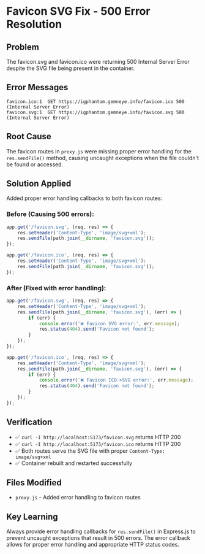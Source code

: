 # Favicon SVG Fix - 500 Error Resolution

## Problem
The favicon.svg and favicon.ico were returning 500 Internal Server Error despite the SVG file being present in the container.

## Error Messages
```
favicon.ico:1  GET https://igphantom.gemneye.info/favicon.ico 500 (Internal Server Error)
favicon.svg:1  GET https://igphantom.gemneye.info/favicon.svg 500 (Internal Server Error)
```

## Root Cause
The favicon routes in `proxy.js` were missing proper error handling for the `res.sendFile()` method, causing uncaught exceptions when the file couldn't be found or accessed.

## Solution Applied
Added proper error handling callbacks to both favicon routes:

### Before (Causing 500 errors):
```javascript
app.get('/favicon.svg', (req, res) => {
    res.setHeader('Content-Type', 'image/svg+xml');
    res.sendFile(path.join(__dirname, 'favicon.svg'));
});

app.get('/favicon.ico', (req, res) => {
    res.setHeader('Content-Type', 'image/svg+xml');
    res.sendFile(path.join(__dirname, 'favicon.svg'));
});
```

### After (Fixed with error handling):
```javascript
app.get('/favicon.svg', (req, res) => {
    res.setHeader('Content-Type', 'image/svg+xml');
    res.sendFile(path.join(__dirname, 'favicon.svg'), (err) => {
        if (err) {
            console.error('❌ Favicon SVG error:', err.message);
            res.status(404).send('Favicon not found');
        }
    });
});

app.get('/favicon.ico', (req, res) => {
    res.setHeader('Content-Type', 'image/svg+xml');
    res.sendFile(path.join(__dirname, 'favicon.svg'), (err) => {
        if (err) {
            console.error('❌ Favicon ICO->SVG error:', err.message);
            res.status(404).send('Favicon not found');
        }
    });
});
```

## Verification
- ✅ `curl -I http://localhost:5173/favicon.svg` returns HTTP 200
- ✅ `curl -I http://localhost:5173/favicon.ico` returns HTTP 200  
- ✅ Both routes serve the SVG file with proper `Content-Type: image/svg+xml`
- ✅ Container rebuilt and restarted successfully

## Files Modified
- `proxy.js` - Added error handling to favicon routes

## Key Learning
Always provide error handling callbacks for `res.sendFile()` in Express.js to prevent uncaught exceptions that result in 500 errors. The error callback allows for proper error handling and appropriate HTTP status codes.